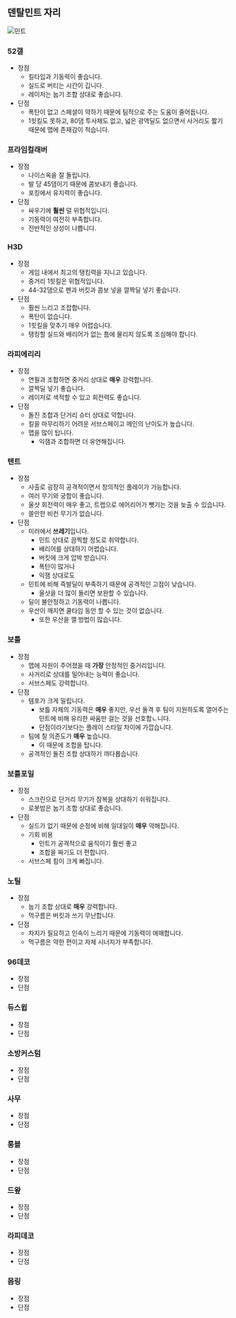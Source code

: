 ## 덴탈민트 자리

![민트]()

### 52갤

- 장점
  - 킬타입과 기동력이 좋습니다.
  - 실드로 버티는 시간이 깁니다.
  - 레이저는 눕기 조합 상대로 좋습니다.
- 단점
  - 폭탄이 없고 스페셜이 약하기 때문에 팀적으로 주는 도움이 줄어듭니다.
  - 1힛킬도 못하고, 80댐 투사체도 없고, 넓은 광역딜도 없으면서 사거리도 짧기 때문에 맵에 존재감이 적습니다.

### 프라임컬래버

- 장점
  - 나이스옥을 잘 돌립니다.
  - 발 당 45댐이기 때문에 콤보내기 좋습니다.
  - 포킹에서 유지력이 좋습니다.
- 단점
  - 싸우기에 **훨씬** 덜 위협적입니다.
  - 기동력이 여전히 부족합니다.
  - 전반적인 상성이 나쁩니다.

### H3D

- 장점
  - 게임 내에서 최고의 탱킹력을 지니고 있습니다.
  - 중거리 1힛킬은 위협적입니다.
  - 44-32댐으로 펜과 버킷과 콤보 넣을 깔짝딜 넣기 좋습니다.
- 단점
  - 훨씬 느리고 조잡합니다.
  - 폭탄이 없습니다.
  - 1힛킬을 맞추기 매우 어렵습니다.
  - 탱킹할 실드와 배리어가 없는 틈에 물리지 않도록 조심해야 합니다.

### 라피에리리

- 장점
  - 연필과 조합하면 중거리 상대로 **매우** 강력합니다.
  - 깔짝딜 넣기 좋습니다.
  - 레이저로 색적할 수 있고 회전력도 좋습니다.
- 단점
  - 돌진 조합과 단거리 슈터 상대로 약합니다.
  - 킬을 마무리하기 어려운 서브스페이고 메인의 난이도가 높습니다.
  - 맵을 많이 탑니다.
    - 익잼과 조합하면 더 유연해집니다.

### 텐트

- 장점
  - 사출로 굉장히 공격적이면서 창의적인 플레이가 가능합니다.
  - 여러 무기와 궁합이 좋습니다.
  - 울샷 회전력이 매우 좋고, 트랩으로 에어리어가 뺏기는 것을 늦출 수 있습니다.
  - 쓸만한 비컨 무기가 없습니다.
- 단점
  - 미러에서 **쓰레기**입니다.
    - 민트 상대로 끔찍할 정도로 취약합니다.
    - 배리어를 상대하기 어렵습니다.
    - 버킷에 크게 압박 받습니다.
    - 폭탄이 많거나
    - 익잼 상대로도
  - 민트에 비해 즉발딜이 부족하기 때문에 공격적인 고점이 낮습니다.
    - 울샷을 더 많이 돌리면 보완할 수 있습니다.
  - 딜이 불안정하고 기동력이 나쁩니다.
  - 우산이 깨지면 쿨타임 동안 할 수 있는 것이 없습니다.
    - 또한 우산을 깰 방법이 많습니다.

### 보틀

- 장점
  - 맵에 자원이 주어졌을 때 **가장** 안정적인 중거리입니다.
  - 사거리로 상대를 밀어내는 능력이 좋습니다.
  - 서브스페도 강력합니다.
- 단점
  - 템포가 크게 밀립니다.
    - 보틀 자체의 기동력은 **매우** 좋지만, 우선 돌격 후 팀이 지원하도록 열어주는 민트에 비해 유리한 싸움만 걸는 것을 선호합ㄴ니다.
    - 단점이라기보다는 플레이 스타일 차이에 가깝습니다.
  - 팀에 칠 의존도가 **매우** 높습니다.
    - 이 때문에 조합을 탑니다.
  - 공격적인 돌진 조합 상대하기 까다롭습니다.

### 보틀포일

- 장점
  - 스크린으로 단거리 무기가 잠복을 상대하기 쉬워집니다.
  - 로봇밤은 눕기 조합 상대로 좋습니다.
- 단점
  - 실드가 없기 때문에 순정에 비해 일대일이 **매우** 약해집니다.
  - 기회 비용
    - 민트가 공격적으로 움직이기 훨씬 좋고
    - 조합을 짜기도 더 편합니다.
  - 서브스페 힘이 크게 빠집니다.

### 노틸

- 장점
  - 눕기 조합 상대로 **매우** 강력합니다.
  - 먹구름은 버킷과 쓰기 무난합니다.
- 단점
  - 차지가 필요하고 인속이 느리기 때문에 기동력이 애매합니다.
  - 먹구름은 약한 편이고 자체 시너지가 부족합니다.

### 96데코

- 장점
- 단점

### 듀스윕

- 장점
- 단점

### 소방커스텀

- 장점
- 단점

### 사무

- 장점
- 단점

### 롱블

- 장점
- 단점

### 드왚

- 장점
- 단점

### 라피데코

- 장점
- 단점

### 몹링

- 장점
- 단점
